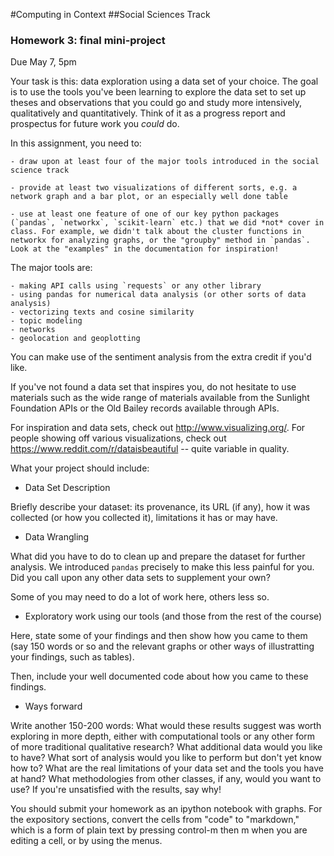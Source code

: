 #Computing in Context
##Social Sciences Track
### Homework 3: final mini-project

Due May 7, 5pm

Your task is this: data exploration using a data set of your choice. The goal is to use the tools you've been learning to explore the data set to set up theses and observations that you could go and study more intensively, qualitatively and quantitatively. Think of it as a progress report and prospectus for future work you *could* do.

In this assignment, you need to:

	- draw upon at least four of the major tools introduced in the social science track

	- provide at least two visualizations of different sorts, e.g. a network graph and a bar plot, or an especially well done table

	- use at least one feature of one of our key python packages (`pandas`, `networkx`, `scikit-learn` etc.) that we did *not* cover in class. For example, we didn't talk about the cluster functions in networkx for analyzing graphs, or the "groupby" method in `pandas`. Look at the "examples" in the documentation for inspiration!


The major tools are:

	- making API calls using `requests` or any other library
	- using pandas for numerical data analysis (or other sorts of data analysis)
	- vectorizing texts and cosine similarity
	- topic modeling
	- networks
	- geolocation and geoplotting

You can make use of the sentiment analysis from the extra credit if you'd like. 


If you've not found a data set that inspires you, do not hesitate to use materials such as the wide range of materials available from the Sunlight Foundation APIs or the Old Bailey records available through APIs. 

For inspiration and data sets, check out http://www.visualizing.org/. For people showing off various visualizations, check out https://www.reddit.com/r/dataisbeautiful -- quite variable in quality.


What your project should include:

- Data Set Description

Briefly describe your dataset: its provenance, its URL (if any), how it was collected (or how you collected it), limitations it has or may have.

- Data Wrangling

What did you have to do to clean up and prepare the dataset for further analysis. We introduced `pandas` precisely to make this less painful for you. Did you call upon any other data sets to supplement your own?

Some of you may need to do a lot of work here, others less so.

- Exploratory work using our tools (and those from the rest of the course)

Here, state some of your findings and then show how you came to them (say 150 words or so and the relevant graphs or other ways of illustratting your findings, such as tables).

Then, include your well documented code about how you came to these findings.

- Ways forward 

Write another 150-200 words: What would these results suggest was worth exploring in more depth, either with computational tools or any other form of more traditional qualitative research? What additional data would you like to have? What sort of analysis would you like to perform but don't yet know how to? What are the real limitations of your data set and the tools you have at hand? What methodologies from other classes, if any, would you want to use? If you're unsatisfied with the results, say why!


You should submit your homework as an ipython notebook with graphs. For the expository sections, convert the cells from "code" to "markdown," which is a form of plain text by pressing control-m then m when you are editing a cell, or by using the menus.

